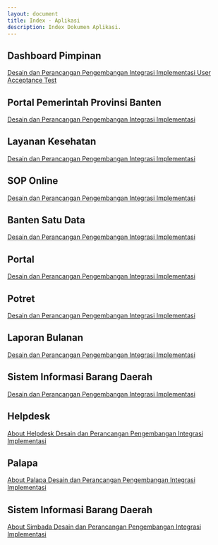 ```yaml
---
layout: document
title: Index - Aplikasi
description: Index Dokumen Aplikasi.
---
```


## Dashboard Pimpinan

<div class="list-group mb-3">
  <a class="list-group-item list-group-item-action" href="{{ site.baseurl }}/document/aplikasi/dashboard-pimpinan/desain-dan-perancangan/">
    Desain dan Perancangan
  </a>
  <a class="list-group-item list-group-item-action" href="{{ site.baseurl }}/document/aplikasi/dashboard-pimpinan/pengembangan/">
    Pengembangan
  </a>
  <a class="list-group-item list-group-item-action" href="{{ site.baseurl }}/document/aplikasi/dashboard-pimpinan/integrasi/">
    Integrasi
  </a>
  <a class="list-group-item list-group-item-action" href="{{ site.baseurl }}/document/aplikasi/dashboard-pimpinan/implementasi/">
    Implementasi
  </a>
  <a class="list-group-item list-group-item-action" href="{{ site.baseurl }}/document/aplikasi/dashboard-pimpinan/uat/">
    User Acceptance Test
  </a>
</div>

## Portal Pemerintah Provinsi Banten

<div class="list-group mb-3">
  <a class="list-group-item list-group-item-action" href="{{ site.baseurl }}/document/aplikasi/portal-pemerintah-provinsi-banten/desain-dan-perancangan/">
    Desain dan Perancangan
  </a>
  <a class="list-group-item list-group-item-action" href="{{ site.baseurl }}/document/aplikasi/portal-pemerintah-provinsi-banten/pengembangan/">
    Pengembangan
  </a>
  <a class="list-group-item list-group-item-action" href="{{ site.baseurl }}/document/aplikasi/portal-pemerintah-provinsi-banten/integrasi/">
    Integrasi
  </a>
  <a class="list-group-item list-group-item-action" href="{{ site.baseurl }}/document/aplikasi/portal-pemerintah-provinsi-banten/implementasi/">
    Implementasi
  </a>
</div>

## Layanan Kesehatan

<div class="list-group mb-3">
  <a class="list-group-item list-group-item-action" href="{{ site.baseurl }}/document/aplikasi/layanan-kesehatan/desain-dan-perancangan/">
    Desain dan Perancangan
  </a>
  <a class="list-group-item list-group-item-action" href="{{ site.baseurl }}/document/aplikasi/layanan-kesehatan/pengembangan/">
    Pengembangan
  </a>
  <a class="list-group-item list-group-item-action" href="{{ site.baseurl }}/document/aplikasi/layanan-kesehatan/integrasi/">
    Integrasi
  </a>
  <a class="list-group-item list-group-item-action" href="{{ site.baseurl }}/document/aplikasi/layanan-kesehatan/implementasi/">
    Implementasi
  </a>
</div>

## SOP Online

<div class="list-group mb-3">
  <a class="list-group-item list-group-item-action" href="{{ site.baseurl }}/document/aplikasi/sop-online/desain-dan-perancangan/">
    Desain dan Perancangan
  </a>
  <a class="list-group-item list-group-item-action" href="{{ site.baseurl }}/document/aplikasi/sop-online/pengembangan/">
    Pengembangan
  </a>
  <a class="list-group-item list-group-item-action" href="{{ site.baseurl }}/document/aplikasi/sop-online/integrasi/">
    Integrasi
  </a>
  <a class="list-group-item list-group-item-action" href="{{ site.baseurl }}/document/aplikasi/sop-online/implementasi/">
    Implementasi
  </a>
</div>

## Banten Satu Data

<div class="list-group mb-3">
  <a class="list-group-item list-group-item-action" href="{{ site.baseurl }}/document/aplikasi/banten-satu-data/desain-dan-perancangan/">
    Desain dan Perancangan
  </a>
  <a class="list-group-item list-group-item-action" href="{{ site.baseurl }}/document/aplikasi/banten-satu-data/pengembangan/">
    Pengembangan
  </a>
  <a class="list-group-item list-group-item-action" href="{{ site.baseurl }}/document/aplikasi/banten-satu-data/integrasi/">
    Integrasi
  </a>
  <a class="list-group-item list-group-item-action" href="{{ site.baseurl }}/document/aplikasi/banten-satu-data/implementasi/">
    Implementasi
  </a>
</div>

## Portal

<div class="list-group mb-3">
  <a class="list-group-item list-group-item-action" href="{{ site.baseurl }}/document/aplikasi/portal/desain-dan-perancangan/">
    Desain dan Perancangan
  </a>
  <a class="list-group-item list-group-item-action" href="{{ site.baseurl }}/document/aplikasi/portal/pengembangan/">
    Pengembangan
  </a>
  <a class="list-group-item list-group-item-action" href="{{ site.baseurl }}/document/aplikasi/portal/integrasi/">
    Integrasi
  </a>
  <a class="list-group-item list-group-item-action" href="{{ site.baseurl }}/document/aplikasi/portal/implementasi/">
    Implementasi
  </a>
</div>

## Potret

<div class="list-group mb-3">
  <a class="list-group-item list-group-item-action" href="{{ site.baseurl }}/document/aplikasi/potret/desain-dan-perancangan/">
    Desain dan Perancangan
  </a>
  <a class="list-group-item list-group-item-action" href="{{ site.baseurl }}/document/aplikasi/potret/pengembangan/">
    Pengembangan
  </a>
  <a class="list-group-item list-group-item-action" href="{{ site.baseurl }}/document/aplikasi/potret/integrasi/">
    Integrasi
  </a>
  <a class="list-group-item list-group-item-action" href="{{ site.baseurl }}/document/aplikasi/potret/implementasi/">
    Implementasi
  </a>
</div>

## Laporan Bulanan

<div class="list-group mb-3">
  <a class="list-group-item list-group-item-action" href="{{ site.baseurl }}/document/aplikasi/laporan-bulanan/desain-dan-perancangan/">
    Desain dan Perancangan
  </a>
  <a class="list-group-item list-group-item-action" href="{{ site.baseurl }}/document/aplikasi/laporan-bulanan/pengembangan/">
    Pengembangan
  </a>
  <a class="list-group-item list-group-item-action" href="{{ site.baseurl }}/document/aplikasi/laporan-bulanan/integrasi/">
    Integrasi
  </a>
  <a class="list-group-item list-group-item-action" href="{{ site.baseurl }}/document/aplikasi/laporan-bulanan/implementasi/">
    Implementasi
  </a>
</div>

## Sistem Informasi Barang Daerah

<div class="list-group mb-3">
  <a class="list-group-item list-group-item-action" href="{{ site.baseurl }}/document/aplikasi/sistem-informasi-barang-daerah/desain-dan-perancangan/">
    Desain dan Perancangan
  </a>
  <a class="list-group-item list-group-item-action" href="{{ site.baseurl }}/document/aplikasi/sistem-informasi-barang-daerah/pengembangan/">
    Pengembangan
  </a>
  <a class="list-group-item list-group-item-action" href="{{ site.baseurl }}/document/aplikasi/sistem-informasi-barang-daerah/integrasi/">
    Integrasi
  </a>
  <a class="list-group-item list-group-item-action" href="{{ site.baseurl }}/document/aplikasi/sistem-informasi-barang-daerah/implementasi/">
    Implementasi
  </a>
</div>

## Helpdesk

<div class="list-group mb-3">
  <a class="list-group-item list-group-item-action" href="{{ site.baseurl }}/document/aplikasi/helpdesk/about-helpdesk/">
    About Helpdesk
  </a>
  <a class="list-group-item list-group-item-action" href="{{ site.baseurl }}/document/aplikasi/helpdesk/desain-dan-perancangan/">
    Desain dan Perancangan
  </a>
  <a class="list-group-item list-group-item-action" href="{{ site.baseurl }}/document/aplikasi/helpdesk/pengembangan/">
    Pengembangan
  </a>
  <a class="list-group-item list-group-item-action" href="{{ site.baseurl }}/document/aplikasi/helpdesk/integrasi/">
    Integrasi
  </a>
  <a class="list-group-item list-group-item-action" href="{{ site.baseurl }}/document/aplikasi/helpdesk/implementasi/">
    Implementasi
  </a>
</div>

## Palapa

<div class="list-group mb-3">
  <a class="list-group-item list-group-item-action" href="{{ site.baseurl }}/document/aplikasi/palapa/about-palapa/">
    About Palapa
  </a>
  <a class="list-group-item list-group-item-action" href="{{ site.baseurl }}/document/aplikasi/palapa/desain-dan-perancangan/">
    Desain dan Perancangan
  </a>
  <a class="list-group-item list-group-item-action" href="{{ site.baseurl }}/document/aplikasi/palapa/pengembangan/">
    Pengembangan
  </a>
  <a class="list-group-item list-group-item-action" href="{{ site.baseurl }}/document/aplikasi/palapa/integrasi/">
    Integrasi
  </a>
  <a class="list-group-item list-group-item-action" href="{{ site.baseurl }}/document/aplikasi/palapa/implementasi/">
    Implementasi
  </a>
</div>

## Sistem Informasi Barang Daerah

<div class="list-group mb-3">
  <a class="list-group-item list-group-item-action" href="{{ site.baseurl }}/document/aplikasi/simbada/about-simbada/">
    About Simbada
  </a>
  <a class="list-group-item list-group-item-action" href="{{ site.baseurl }}/document/aplikasi/simbada/desain-dan-perancangan/">
    Desain dan Perancangan
  </a>
  <a class="list-group-item list-group-item-action" href="{{ site.baseurl }}/document/aplikasi/simbada/pengembangan/">
    Pengembangan
  </a>
  <a class="list-group-item list-group-item-action" href="{{ site.baseurl }}/document/aplikasi/simbada/integrasi/">
    Integrasi
  </a>
  <a class="list-group-item list-group-item-action" href="{{ site.baseurl }}/document/aplikasi/simbada/implementasi/">
    Implementasi
  </a>
</div>
